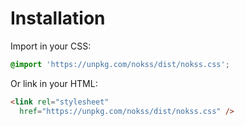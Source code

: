 # Installation

Import in your CSS:

```css
@import 'https://unpkg.com/nokss/dist/nokss.css';
```

Or link in your HTML:

```html
<link rel="stylesheet"
  href="https://unpkg.com/nokss/dist/nokss.css" />
```

<br><br>